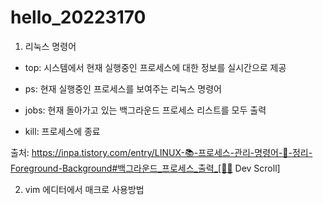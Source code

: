 # hello_20223170
1. 리눅스 명령어
+ top: 시스템에서 현재 실행중인 프로세스에 대한 정보를 실시간으로 제공 

+ ps: 현재 실행중인 프로세스를 보여주는 리눅스 명령어

+ jobs: 현재 돌아가고 있는 백그라운드 프로세스 리스트를 모두 출력

+ kill: 프로세스에 종료 

출처: https://inpa.tistory.com/entry/LINUX-📚-프로세스-관리-명령어-💯-정리-Foreground-Background#백그라운드_프로세스_출력_[👨‍💻 Dev Scroll]


2. vim 에디터에서 매크로 사용방법
